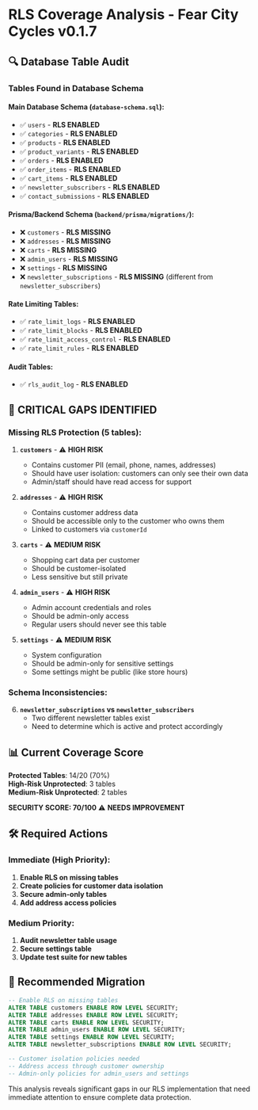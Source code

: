 # RLS Coverage Analysis - Fear City Cycles v0.1.7

## 🔍 Database Table Audit

### Tables Found in Database Schema

#### Main Database Schema (`database-schema.sql`):
- ✅ `users` - **RLS ENABLED**
- ✅ `categories` - **RLS ENABLED** 
- ✅ `products` - **RLS ENABLED**
- ✅ `product_variants` - **RLS ENABLED**
- ✅ `orders` - **RLS ENABLED**
- ✅ `order_items` - **RLS ENABLED**
- ✅ `cart_items` - **RLS ENABLED**
- ✅ `newsletter_subscribers` - **RLS ENABLED**
- ✅ `contact_submissions` - **RLS ENABLED**

#### Prisma/Backend Schema (`backend/prisma/migrations/`):
- ❌ `customers` - **RLS MISSING**
- ❌ `addresses` - **RLS MISSING**
- ❌ `carts` - **RLS MISSING**
- ❌ `admin_users` - **RLS MISSING**
- ❌ `settings` - **RLS MISSING**
- ❌ `newsletter_subscriptions` - **RLS MISSING** (different from `newsletter_subscribers`)

#### Rate Limiting Tables:
- ✅ `rate_limit_logs` - **RLS ENABLED**
- ✅ `rate_limit_blocks` - **RLS ENABLED**
- ✅ `rate_limit_access_control` - **RLS ENABLED**
- ✅ `rate_limit_rules` - **RLS ENABLED**

#### Audit Tables:
- ✅ `rls_audit_log` - **RLS ENABLED**

## 🚨 CRITICAL GAPS IDENTIFIED

### Missing RLS Protection (5 tables):

1. **`customers`** - ⚠️ **HIGH RISK**
   - Contains customer PII (email, phone, names, addresses)
   - Should have user isolation: customers can only see their own data
   - Admin/staff should have read access for support

2. **`addresses`** - ⚠️ **HIGH RISK** 
   - Contains customer address data
   - Should be accessible only to the customer who owns them
   - Linked to customers via `customerId`

3. **`carts`** - ⚠️ **MEDIUM RISK**
   - Shopping cart data per customer
   - Should be customer-isolated
   - Less sensitive but still private

4. **`admin_users`** - ⚠️ **HIGH RISK**
   - Admin account credentials and roles
   - Should be admin-only access
   - Regular users should never see this table

5. **`settings`** - ⚠️ **MEDIUM RISK**
   - System configuration
   - Should be admin-only for sensitive settings
   - Some settings might be public (like store hours)

### Schema Inconsistencies:

6. **`newsletter_subscriptions` vs `newsletter_subscribers`**
   - Two different newsletter tables exist
   - Need to determine which is active and protect accordingly

## 📊 Current Coverage Score

**Protected Tables**: 14/20 (70%)  
**High-Risk Unprotected**: 3 tables  
**Medium-Risk Unprotected**: 2 tables  

**SECURITY SCORE: 70/100** ⚠️ **NEEDS IMPROVEMENT**

## 🛠️ Required Actions

### Immediate (High Priority):

1. **Enable RLS on missing tables**
2. **Create policies for customer data isolation**
3. **Secure admin-only tables**
4. **Add address access policies**

### Medium Priority:

1. **Audit newsletter table usage**
2. **Secure settings table**
3. **Update test suite for new tables**

## 📝 Recommended Migration

```sql
-- Enable RLS on missing tables
ALTER TABLE customers ENABLE ROW LEVEL SECURITY;
ALTER TABLE addresses ENABLE ROW LEVEL SECURITY;
ALTER TABLE carts ENABLE ROW LEVEL SECURITY;
ALTER TABLE admin_users ENABLE ROW LEVEL SECURITY;
ALTER TABLE settings ENABLE ROW LEVEL SECURITY;
ALTER TABLE newsletter_subscriptions ENABLE ROW LEVEL SECURITY;

-- Customer isolation policies needed
-- Address access through customer ownership
-- Admin-only policies for admin_users and settings
```

This analysis reveals significant gaps in our RLS implementation that need immediate attention to ensure complete data protection.